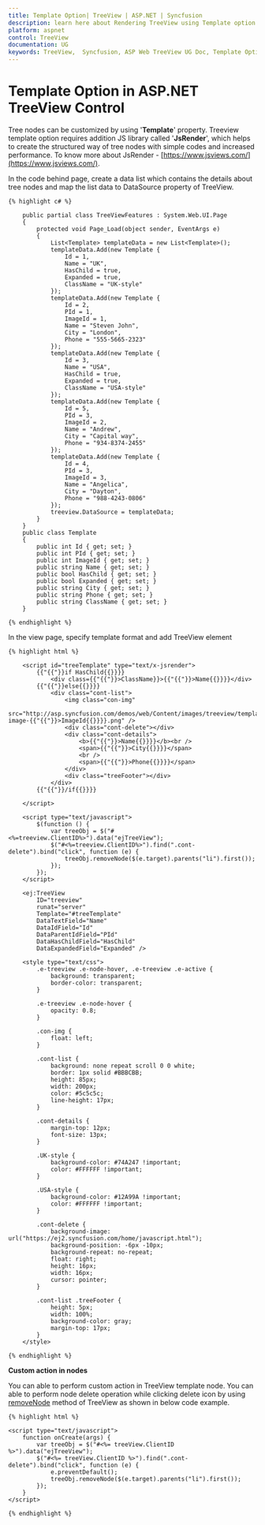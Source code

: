 ```yaml
---
title: Template Option| TreeView | ASP.NET | Syncfusion
description: learn here about Rendering TreeView using Template option in Syncfusion ASP.NET TreeView control, its elements and more.
platform: aspnet
control: TreeView
documentation: UG
keywords: TreeView,  Syncfusion, ASP Web TreeView UG Doc, Template Option
---
```



# Template Option in ASP.NET TreeView Control

Tree nodes can be customized by using '**Template**' property. Treeview template option requires addition JS library called '**JsRender**', which helps to create the structured way of tree nodes with simple codes and increased performance. To know more about JsRender - [https://www.jsviews.com/](https://www.jsviews.com/).  

In the code behind page, create a data list which contains the details about tree nodes and map the list data to DataSource property of TreeView.
    
    {% highlight c# %}
    
        public partial class TreeViewFeatures : System.Web.UI.Page
        {
            protected void Page_Load(object sender, EventArgs e)
            {
                List<Template> templateData = new List<Template>();
                templateData.Add(new Template {
                    Id = 1,
                    Name = "UK",
                    HasChild = true,
                    Expanded = true,
                    ClassName = "UK-style"
                });
                templateData.Add(new Template {
                    Id = 2,
                    PId = 1,
                    ImageId = 1,
                    Name = "Steven John",
                    City = "London",
                    Phone = "555-5665-2323"
                });
                templateData.Add(new Template {
                    Id = 3,
                    Name = "USA",
                    HasChild = true,
                    Expanded = true,
                    ClassName = "USA-style"
                });
                templateData.Add(new Template {
                    Id = 5,
                    PId = 3,
                    ImageId = 2,
                    Name = "Andrew",
                    City = "Capital way",
                    Phone = "934-8374-2455"
                });
                templateData.Add(new Template {
                    Id = 4,
                    PId = 3,
                    ImageId = 3,
                    Name = "Angelica",
                    City = "Dayton",
                    Phone = "988-4243-0806"
                });
                treeview.DataSource = templateData;
            }        
        }
        public class Template
        {
            public int Id { get; set; }
            public int PId { get; set; }
            public int ImageId { get; set; }
            public string Name { get; set; }
            public bool HasChild { get; set; }
            public bool Expanded { get; set; }
            public string City { get; set; }
            public string Phone { get; set; }
            public string ClassName { get; set; }
        }
        
    {% endhighlight %}
    
In the view page, specify template format and add TreeView element
    
    {% highlight html %}
    
        <script id="treeTemplate" type="text/x-jsrender">
            {{"{{"}}if HasChild{{}}}}
                <div class={{"{{"}}>ClassName}}>{{"{{"}}>Name{{}}}}</div>
            {{"{{"}}else{{}}}}
                <div class="cont-list">
                    <img class="con-img"
                        src="http://asp.syncfusion.com/demos/web/Content/images/treeview/template-image-{{"{{"}}>ImageId{{}}}}.png" />
                    <div class="cont-delete"></div>
                    <div class="cont-details">
                        <b>{{"{{"}}>Name{{}}}}</b><br />
                        <span>{{"{{"}}>City{{}}}}</span>
                        <br />
                        <span>{{"{{"}}>Phone{{}}}}</span>
                    </div>
                    <div class="treeFooter"></div>
                </div>
            {{"{{"}}/if{{}}}}
    
        </script>
    
        <script type="text/javascript">
            $(function () {
                var treeObj = $("#<%=treeview.ClientID%>").data("ejTreeView");
                $("#<%=treeview.ClientID%>").find(".cont-delete").bind("click", function (e) {
                    treeObj.removeNode($(e.target).parents("li").first());
                });
            });
        </script>
    
        <ej:TreeView
            ID="treeview"
            runat="server"
            Template="#treeTemplate"
            DataTextField="Name"
            DataIdField="Id"
            DataParentIdField="PId"
            DataHasChildField="HasChild"
            DataExpandedField="Expanded" />
    
        <style type="text/css">
            .e-treeview .e-node-hover, .e-treeview .e-active {
                background: transparent;
                border-color: transparent;
            }
    
            .e-treeview .e-node-hover {
                opacity: 0.8;
            }
    
            .con-img {
                float: left;
            }
    
            .cont-list {
                background: none repeat scroll 0 0 white;
                border: 1px solid #BBBCBB;
                height: 85px;
                width: 200px;
                color: #5c5c5c;
                line-height: 17px;
            }
    
            .cont-details {
                margin-top: 12px;
                font-size: 13px;
            }
    
            .UK-style {
                background-color: #74A247 !important;
                color: #FFFFFF !important;
            }
    
            .USA-style {
                background-color: #12A99A !important;
                color: #FFFFFF !important;
            }
    
            .cont-delete {
                background-image: url("https://ej2.syncfusion.com/home/javascript.html");
                background-position: -6px -10px;
                background-repeat: no-repeat;
                float: right;
                height: 16px;
                width: 16px;
                cursor: pointer;
            }
    
            .cont-list .treeFooter {
                height: 5px;
                width: 100%;
                background-color: gray;
                margin-top: 17px;
            }
        </style>
        
    {% endhighlight %}
    
**Custom action in nodes**

You can able to perform custom action in TreeView template node. You can able to perform node delete operation while clicking delete icon by using [removeNode](https://help.syncfusion.com/api/js/ejtreeview#methods:removenode) method of TreeView as shown in below code example.
    
    {% highlight html %}
    
    <script type="text/javascript">
        function onCreate(args) {
            var treeObj = $("#<%= treeView.ClientID %>").data("ejTreeView");
            $("#<%= treeView.ClientID %>").find(".cont-delete").bind("click", function (e) {
                e.preventDefault();
                treeObj.removeNode($(e.target).parents("li").first());
            });
        }
    </script>
    
    {% endhighlight %}
 
 